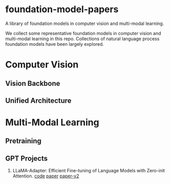 # foundation-model-papers
A library of foundation models in computer vision and multi-modal learning. 

We collect some representative foundation models in computer vision and multi-modal learning in this repo. Collections of natural language process foundation models have been largely explored. 



# Computer Vision

## Vision Backbone


## Unified Architecture


# Multi-Modal Learning

## Pretraining


## GPT Projects


1. LLaMA-Adapter: Efficient Fine-tuning of Language Models with Zero-init Attention. [code](https://github.com/ZrrSkywalker/LLaMA-Adapter) [paper](https://arxiv.org/pdf/2303.16199.pdf) [paper-v2](https://arxiv.org/pdf/2304.15010.pdf)